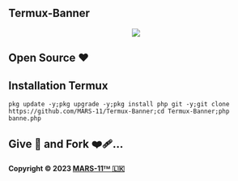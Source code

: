 ## Termux-Banner

<p align="center">
<a href="https://t.me/Team_Mars_11"> <img src="https://graph.org/file/82275648c5a48c3d4ea45.jpg"></a>
</p>

## Open Source ❤️

## Installation Termux
``
pkg update -y;pkg upgrade -y;pkg install php git -y;git clone https://github.com/MARS-11/Termux-Banner;cd Termux-Banner;php banne.php
``
## Give 🌟 and Fork ❤️‍🩹... 

**Copyright © 2023 [MARS-11ᵀᴹ 🇱🇰](https://t.me/Team_Mars_11)**
